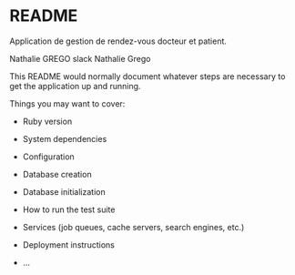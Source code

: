 # README
Application de gestion de rendez-vous docteur et patient. 

Nathalie GREGO slack Nathalie Grego


This README would normally document whatever steps are necessary to get the
application up and running.

Things you may want to cover:

* Ruby version

* System dependencies

* Configuration

* Database creation

* Database initialization

* How to run the test suite

* Services (job queues, cache servers, search engines, etc.)

* Deployment instructions

* ...

